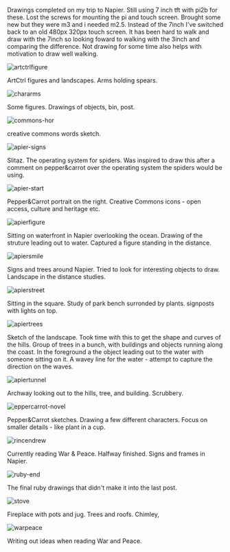 Drawings completed on my trip to Napier. Still using 7 inch tft with pi2b for 
these. Lost the screws for mounting the pi and touch screen. Brought some new
but they were m3 and i needed m2.5. Instead of the 7inch I've switched back to
an old 480px 320px touch screen. It has been hard to walk and draw with the 
7inch so looking foward to walking with the 3inch and comparing the difference.
Not drawing for some time also helps with motivation to draw well walking. 

![artctrlfigure](/galleries/2016/04/06/artctrlfigure.png)

ArtCtrl figures and landscapes. Arms holding spears. 

![chararms](/galleries/2016/04/06/chararms.png)

Some figures. Drawings of objects, bin, post. 

![commons-hor](/galleries/2016/04/06/commons-horn.png)

creative commons words sketch. 

![apier-signs](/galleries/2016/04/06/napier-signs.png)

Slitaz. The operating system for spiders. Was inspired to draw this after a
comment on pepper&carrot over the operating system the spiders would be using.

![apier-start](/galleries/2016/04/06/napier-start.png)

Pepper&Carrot portrait on the right. Creative Commons icons - open access,
culture and heritage etc.

![apierfigure](/galleries/2016/04/06/napierfigure.png)

Sitting on waterfront in Napier overlooking the ocean. Drawing of the struture
leading out to water. Captured a figure standing in the distance.

![apiersmile](/galleries/2016/04/06/napiersmile.png)

Signs and trees around Napier. Tried to look for interesting objects to draw. 
Landscape in the distance studies. 

![apierstreet](/galleries/2016/04/06/napierstreet.png)

Sitting in the square. Study of park bench surronded by plants. signposts with
lights on top. 

![apiertrees](/galleries/2016/04/06/napiertrees.png)

Sketch of the landscape. Took time with this to get the shape and curves of the
hills. Group of trees in a bunch, with buildings and objects running along the
coast. In the foreground a the object leading out to the water with someone
sitting on it. A wavey line for the water - attempt to capture the direction
on the waves. 

![apiertunnel](/galleries/2016/04/06/napiertunnel.png)

Archway looking out to the hills, tree, and building. Scrubbery.

![eppercarrot-novel](/galleries/2016/04/06/peppercarrot-novel.png)

Pepper&Carrot sketches. Drawing a few different characters. Focus on smaller 
details - like plant in a cup. 

![rincendrew](/galleries/2016/04/06/princendrew.png)

Currently reading War & Peace. Halfway finished. Signs and frames in Napier.

![ruby-end](/galleries/2016/04/06/ruby-end.png)

The final ruby drawings that didn't make it into the last post. 

![stove](/galleries/2016/04/06/stove.png)

Fireplace with pots and jug. Trees and roofs. Chimley,

![warpeace](/galleries/2016/04/06/warpeace.png)

Writing out ideas when reading War and Peace. 


